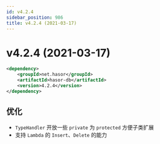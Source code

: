 ```yaml
---
id: v4.2.4
sidebar_position: 986
title: v4.2.4 (2021-03-17)
---
```


# v4.2.4 (2021-03-17)

```xml
<dependency>
    <groupId>net.hasor</groupId>
    <artifactId>hasor-db</artifactId>
    <version>4.2.4</version>
</dependency>
```

## 优化
- `TypeHandler` 开放一些 `private` 为 `protected` 方便子类扩展
- 支持 `Lambda` 的 `Insert`、`Delete` 的能力
